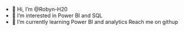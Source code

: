 - 👋 Hi, I’m @Robyn-H20
- 👀 I’m interested in Power BI and SQL
- 🌱 I’m currently learning Power BI and analytics
Reach me on githup

<!---
Robyn-H20/Robyn-H20 is a ✨ special ✨ repository because its `README.md` (this file) appears on your GitHub profile.
You can click the Preview link to take a look at your changes.
--->
